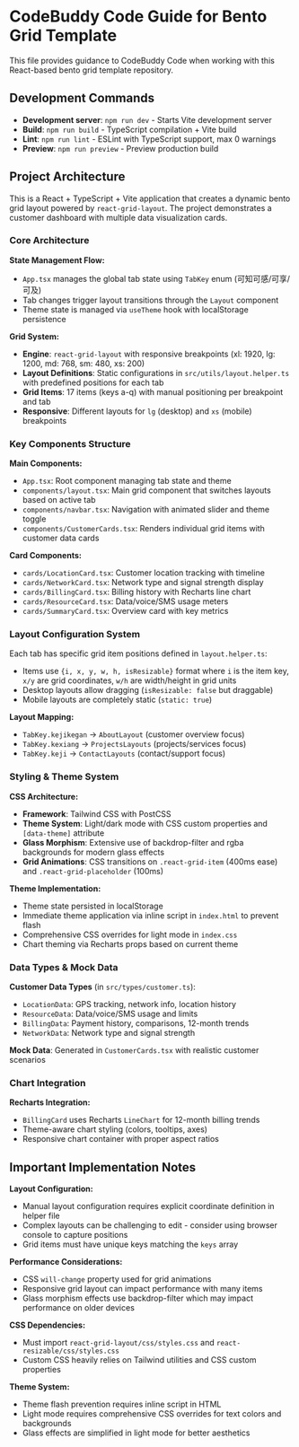 # CodeBuddy Code Guide for Bento Grid Template

This file provides guidance to CodeBuddy Code when working with this React-based bento grid template repository.

## Development Commands

- **Development server**: `npm run dev` - Starts Vite development server
- **Build**: `npm run build` - TypeScript compilation + Vite build  
- **Lint**: `npm run lint` - ESLint with TypeScript support, max 0 warnings
- **Preview**: `npm run preview` - Preview production build

## Project Architecture

This is a React + TypeScript + Vite application that creates a dynamic bento grid layout powered by `react-grid-layout`. The project demonstrates a customer dashboard with multiple data visualization cards.

### Core Architecture

**State Management Flow:**
- `App.tsx` manages the global tab state using `TabKey` enum (可知可感/可享/可及)
- Tab changes trigger layout transitions through the `Layout` component
- Theme state is managed via `useTheme` hook with localStorage persistence

**Grid System:**
- **Engine**: `react-grid-layout` with responsive breakpoints (xl: 1920, lg: 1200, md: 768, sm: 480, xs: 200)
- **Layout Definitions**: Static configurations in `src/utils/layout.helper.ts` with predefined positions for each tab
- **Grid Items**: 17 items (keys a-q) with manual positioning per breakpoint and tab
- **Responsive**: Different layouts for `lg` (desktop) and `xs` (mobile) breakpoints

### Key Components Structure

**Main Components:**
- `App.tsx`: Root component managing tab state and theme
- `components/layout.tsx`: Main grid component that switches layouts based on active tab
- `components/navbar.tsx`: Navigation with animated slider and theme toggle
- `components/CustomerCards.tsx`: Renders individual grid items with customer data cards

**Card Components:**
- `cards/LocationCard.tsx`: Customer location tracking with timeline
- `cards/NetworkCard.tsx`: Network type and signal strength display  
- `cards/BillingCard.tsx`: Billing history with Recharts line chart
- `cards/ResourceCard.tsx`: Data/voice/SMS usage meters
- `cards/SummaryCard.tsx`: Overview card with key metrics

### Layout Configuration System

Each tab has specific grid item positions defined in `layout.helper.ts`:
- Items use `{i, x, y, w, h, isResizable}` format where `i` is the item key, `x/y` are grid coordinates, `w/h` are width/height in grid units
- Desktop layouts allow dragging (`isResizable: false` but draggable)
- Mobile layouts are completely static (`static: true`)

**Layout Mapping:**
- `TabKey.kejikegan` → `AboutLayout` (customer overview focus)
- `TabKey.kexiang` → `ProjectsLayouts` (projects/services focus)  
- `TabKey.keji` → `ContactLayouts` (contact/support focus)

### Styling & Theme System

**CSS Architecture:**
- **Framework**: Tailwind CSS with PostCSS
- **Theme System**: Light/dark mode with CSS custom properties and `[data-theme]` attribute
- **Glass Morphism**: Extensive use of backdrop-filter and rgba backgrounds for modern glass effects
- **Grid Animations**: CSS transitions on `.react-grid-item` (400ms ease) and `.react-grid-placeholder` (100ms)

**Theme Implementation:**
- Theme state persisted in localStorage
- Immediate theme application via inline script in `index.html` to prevent flash
- Comprehensive CSS overrides for light mode in `index.css`
- Chart theming via Recharts props based on current theme

### Data Types & Mock Data

**Customer Data Types** (in `src/types/customer.ts`):
- `LocationData`: GPS tracking, network info, location history
- `ResourceData`: Data/voice/SMS usage and limits
- `BillingData`: Payment history, comparisons, 12-month trends
- `NetworkData`: Network type and signal strength

**Mock Data**: Generated in `CustomerCards.tsx` with realistic customer scenarios

### Chart Integration

**Recharts Integration:**
- `BillingCard` uses Recharts `LineChart` for 12-month billing trends
- Theme-aware chart styling (colors, tooltips, axes)
- Responsive chart container with proper aspect ratios

## Important Implementation Notes

**Layout Configuration:**
- Manual layout configuration requires explicit coordinate definition in helper file
- Complex layouts can be challenging to edit - consider using browser console to capture positions
- Grid items must have unique keys matching the `keys` array

**Performance Considerations:**
- CSS `will-change` property used for grid animations
- Responsive grid layout can impact performance with many items
- Glass morphism effects use backdrop-filter which may impact performance on older devices

**CSS Dependencies:**
- Must import `react-grid-layout/css/styles.css` and `react-resizable/css/styles.css`
- Custom CSS heavily relies on Tailwind utilities and CSS custom properties

**Theme System:**
- Theme flash prevention requires inline script in HTML
- Light mode requires comprehensive CSS overrides for text colors and backgrounds
- Glass effects are simplified in light mode for better aesthetics